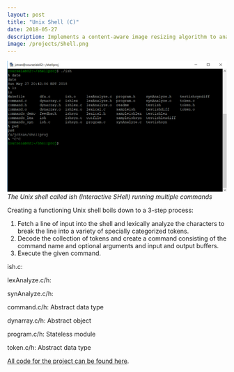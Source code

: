 ```yaml
---
layout: post
title: "Unix Shell (C)"
date: 2018-05-27
description: Implements a content-aware image resizing algorithm to analyze images for redundant areas and automatically crops these sections of the images
image: /projects/Shell.png
---
```

![]( /projects/Shell.png )*The Unix shell called ish (Interactive SHell) running multiple commands*

Creating a functioning Unix shell boils down to a 3-step process:
1. Fetch a line of input into the shell and lexically analyze the characters to break the line into a variety of specially categorized tokens.
2. Decode the collection of tokens and create a command consisting of the command name and optional arguments and input and output buffers.
3. Execute the given command.

ish.c: 

lexAnalyze.c/h:

synAnalyze.c/h:

command.c/h: Abstract data type

dynarray.c/h: Abstract object

program.c/h: Stateless module

token.c/h: Abstract data type

[All code for the project can be found here](https://github.com/justintranjt/Unix-Shell).
